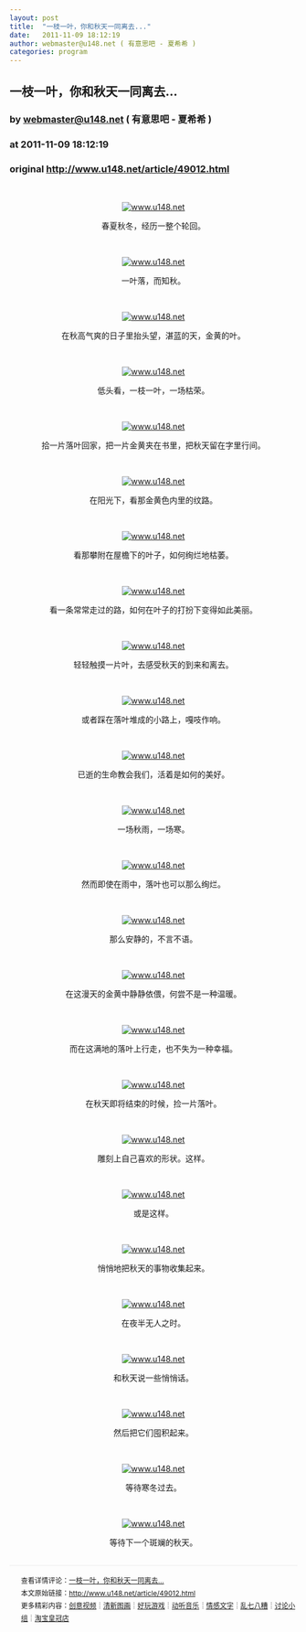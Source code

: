 ```yaml
---
layout: post
title:  "一枝一叶，你和秋天一同离去..."
date:   2011-11-09 18:12:19
author: webmaster@u148.net ( 有意思吧 - 夏希希 )
categories: program
---
```


## 一枝一叶，你和秋天一同离去...
### by webmaster@u148.net ( 有意思吧 - 夏希希 )
### at 2011-11-09 18:12:19
### original <http://www.u148.net/article/49012.html>

<p style="text-align:center"></p> <p> </p> <p style="text-align:center"><a href="http://www.u148.net/article/49012.html"><img title="一枝一叶，你和秋天一同离去..." src="http://file3.u148.net/2011/11/images/Autumn_Leaves/55871251201111030048131086334519154_012.jpg" alt="www.u148.net"></a></p> <p style="text-align:center">春夏秋冬，经历一整个轮回。</p> <p> </p> <p style="text-align:center"><a href="http://www.u148.net/article/49012.html"><img title="一枝一叶，你和秋天一同离去..." src="http://file3.u148.net/2011/11/images/Autumn_Leaves/55871251201111030029361024187309567_071.jpg" alt="www.u148.net"></a></p>  <p style="text-align:center">一叶落，而知秋。</p> <p> </p> <p style="text-align:center"><a href="http://www.u148.net/article/49012.html"><img title="一枝一叶，你和秋天一同离去..." src="http://file3.u148.net/2011/11/images/Autumn_Leaves/55871251201111030029361024187309567_000.jpg" alt="www.u148.net"></a></p>  <p style="text-align:center">在秋高气爽的日子里抬头望，湛蓝的天，金黄的叶。</p> <p> </p> <p style="text-align:center"><a href="http://www.u148.net/article/49012.html"><img title="一枝一叶，你和秋天一同离去..." src="http://file3.u148.net/2011/11/images/Autumn_Leaves/55871251201111030029361024187309567_077.jpg" alt="www.u148.net"></a></p> <p style="text-align:center">低头看，一枝一叶，一场枯荣。</p> <p> </p> <p style="text-align:center"><a href="http://www.u148.net/article/49012.html"><img title="一枝一叶，你和秋天一同离去..." src="http://file3.u148.net/2011/11/images/Autumn_Leaves/55871251201111030048131086334519154_007.jpg" alt="www.u148.net"></a></p>  <p style="text-align:center">拾一片落叶回家，把一片金黄夹在书里，把秋天留在字里行间。</p> <p> </p> <p style="text-align:center"><a href="http://www.u148.net/article/49012.html"><img title="一枝一叶，你和秋天一同离去..." src="http://file3.u148.net/2011/11/images/Autumn_Leaves/55871251201111030029361024187309567_056.jpg" alt="www.u148.net"></a></p>  <p style="text-align:center">在阳光下，看那金黄色内里的纹路。</p> <p> </p> <p style="text-align:center"><a href="http://www.u148.net/article/49012.html"><img title="一枝一叶，你和秋天一同离去..." src="http://file3.u148.net/2011/11/images/Autumn_Leaves/55871251201111030029361024187309567_066.jpg" alt="www.u148.net"></a></p>  <p style="text-align:center">看那攀附在屋檐下的叶子，如何绚烂地枯萎。</p> <p> </p> <p style="text-align:center"><a href="http://www.u148.net/article/49012.html"><img title="一枝一叶，你和秋天一同离去..." src="http://file3.u148.net/2011/11/images/Autumn_Leaves/55871251201111030029361024187309567_033.jpg" alt="www.u148.net"></a></p> <p style="text-align:center">看一条常常走过的路，如何在叶子的打扮下变得如此美丽。</p> <p> </p> <p style="text-align:center"><a href="http://www.u148.net/article/49012.html"><img title="一枝一叶，你和秋天一同离去..." src="http://file3.u148.net/2011/11/images/Autumn_Leaves/55871251201111030029361024187309567_038.jpg" alt="www.u148.net"></a></p>  <p style="text-align:center">轻轻触摸一片叶，去感受秋天的到来和离去。</p> <p> </p> <p style="text-align:center"><a href="http://www.u148.net/article/49012.html"><img title="一枝一叶，你和秋天一同离去..." src="http://file3.u148.net/2011/11/images/Autumn_Leaves/55871251201111030029361024187309567_009.jpg" alt="www.u148.net"></a></p>  <p style="text-align:center">或者踩在落叶堆成的小路上，嘎吱作响。</p> <p> </p> <p style="text-align:center"><a href="http://www.u148.net/article/49012.html"><img title="一枝一叶，你和秋天一同离去..." src="http://file3.u148.net/2011/11/images/Autumn_Leaves/55871251201111030029361024187309567_012.jpg" alt="www.u148.net"></a></p>  <p style="text-align:center">已逝的生命教会我们，活着是如何的美好。</p> <p> </p> <p style="text-align:center"><a href="http://www.u148.net/article/49012.html"><img title="一枝一叶，你和秋天一同离去..." src="http://file3.u148.net/2011/11/images/Autumn_Leaves/55871251201111030029361024187309567_039.jpg" alt="www.u148.net"></a></p>  <p style="text-align:center">一场秋雨，一场寒。</p> <p> </p> <p style="text-align:center"><a href="http://www.u148.net/article/49012.html"><img title="一枝一叶，你和秋天一同离去..." src="http://file3.u148.net/2011/11/images/Autumn_Leaves/55871251201111030029361024187309567_037.jpg" alt="www.u148.net"></a></p>  <p style="text-align:center">然而即使在雨中，落叶也可以那么绚烂。</p> <p> </p> <p style="text-align:center"><a href="http://www.u148.net/article/49012.html"><img title="一枝一叶，你和秋天一同离去..." src="http://file3.u148.net/2011/11/images/Autumn_Leaves/55871251201111030029361024187309567_021.jpg" alt="www.u148.net"></a></p>  <p style="text-align:center">那么安静的，不言不语。</p> <p> </p> <p style="text-align:center"><a href="http://www.u148.net/article/49012.html"><img title="一枝一叶，你和秋天一同离去..." src="http://file3.u148.net/2011/11/images/Autumn_Leaves/55871251201111030029361024187309567_031.jpg" alt="www.u148.net"></a></p>  <p style="text-align:center">在这漫天的金黄中静静依偎，何尝不是一种温暖。</p> <p> </p> <p style="text-align:center"><a href="http://www.u148.net/article/49012.html"><img title="一枝一叶，你和秋天一同离去..." src="http://file3.u148.net/2011/11/images/Autumn_Leaves/55871251201111030029361024187309567_042.jpg" alt="www.u148.net"></a></p>  <p style="text-align:center">而在这满地的落叶上行走，也不失为一种幸福。</p> <p> </p> <p style="text-align:center"><a href="http://www.u148.net/article/49012.html"><img title="一枝一叶，你和秋天一同离去..." src="http://file3.u148.net/2011/11/images/Autumn_Leaves/55871251201111030029361024187309567_030.jpg" alt="www.u148.net"></a></p> <p style="text-align:center">在秋天即将结束的时候，捡一片落叶。</p> <p> </p> <p style="text-align:center"><a href="http://www.u148.net/article/49012.html"><img title="一枝一叶，你和秋天一同离去..." src="http://file3.u148.net/2011/11/images/Autumn_Leaves/55871251201111030029361024187309567_002.jpg" alt="www.u148.net"></a></p>  <p style="text-align:center">雕刻上自己喜欢的形状。这样。</p> <p> </p> <p style="text-align:center"><a href="http://www.u148.net/article/49012.html"><img title="一枝一叶，你和秋天一同离去..." src="http://file3.u148.net/2011/11/images/Autumn_Leaves/55871251201111030029361024187309567_010.jpg" alt="www.u148.net"></a></p>  <p style="text-align:center">或是这样。</p> <p> </p> <p style="text-align:center"><a href="http://www.u148.net/article/49012.html"><img title="一枝一叶，你和秋天一同离去..." src="http://file3.u148.net/2011/11/images/Autumn_Leaves/55871251201111030029361024187309567_005.jpg" alt="www.u148.net"></a></p>  <p style="text-align:center">悄悄地把秋天的事物收集起来。</p> <p> </p> <p style="text-align:center"><a href="http://www.u148.net/article/49012.html"><img title="一枝一叶，你和秋天一同离去..." src="http://file3.u148.net/2011/11/images/Autumn_Leaves/55871251201111030029361024187309567_025.jpg" alt="www.u148.net"></a></p>  <p style="text-align:center">在夜半无人之时。</p> <p> </p> <p style="text-align:center"><a href="http://www.u148.net/article/49012.html"><img title="一枝一叶，你和秋天一同离去..." src="http://file3.u148.net/2011/11/images/Autumn_Leaves/55871251201111030048131086334519154_003.jpg" alt="www.u148.net"></a></p>  <p style="text-align:center">和秋天说一些悄悄话。</p> <p> </p> <p style="text-align:center"><a href="http://www.u148.net/article/49012.html"><img title="一枝一叶，你和秋天一同离去..." src="http://file3.u148.net/2011/11/images/Autumn_Leaves/55871251201111030029361024187309567_064.jpg" alt="www.u148.net"></a></p>  <p style="text-align:center">然后把它们囤积起来。</p> <p> </p> <p style="text-align:center"><a href="http://www.u148.net/article/49012.html"><img title="一枝一叶，你和秋天一同离去..." src="http://file3.u148.net/2011/11/images/Autumn_Leaves/55871251201111030029361024187309567_014.jpg" alt="www.u148.net"></a></p>  <p style="text-align:center">等待寒冬过去。</p> <p> </p>   <p style="text-align:center"><a href="http://www.u148.net/article/49012.html"><img title="一枝一叶，你和秋天一同离去..." src="http://file3.u148.net/2011/11/images/Autumn_Leaves/55871251201111030029361024187309567_036.jpg" alt="www.u148.net"></a></p>  <p style="text-align:center">等待下一个斑斓的秋天。</p><p style="line-height:22px;padding:15px 0 0 20px;margin:30px 0;font-size:12px;border-top:2px #f3f3f3 solid">查看详情评论：<a href="http://www.u148.net/article/49012.html">一枝一叶，你和秋天一同离去...</a><br>本文原始链接：<a href="http://www.u148.net/article/49012.html">http://www.u148.net/article/49012.html</a><br>更多精彩内容：<a href="http://www.u148.net/video.html">创意视频</a>┊<a href="http://www.u148.net/image.html">清新图画</a>┊<a href="http://www.u148.net/game.html">好玩游戏</a>┊<a href="http://www.u148.net/audio.html">动听音乐</a>┊<a href="http://www.u148.net/text.html">情感文字</a>┊<a href="http://www.u148.net/mix.html">乱七八糟</a>┊<a href="http://www.u148.net/group/">讨论小组</a>┊<a href="http://dianpu.tao123.com/?pid=mm_26142575_0_0&amp;eventid=102167">淘宝皇冠店</a></p>